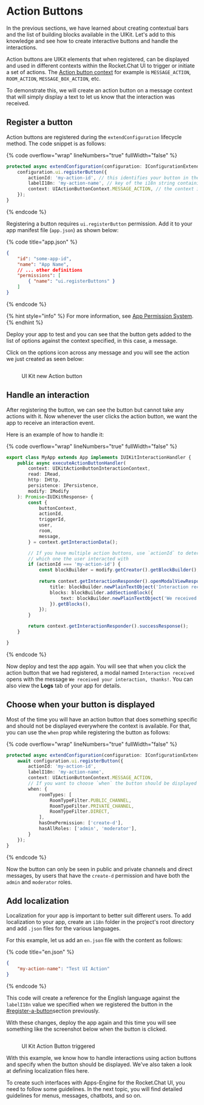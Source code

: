 # Action Buttons

In the previous sections, we have learned about creating contextual bars and the list of building blocks available in the UIKit. Let's add to this knowledge and see how to create interactive buttons and handle the interactions.

Action buttons are UIKit elements that when registered, can be displayed and used in different contexts within the Rocket.Chat UI to trigger or initiate a set of actions. The [Action button context](https://rocketchat.github.io/Rocket.Chat.Apps-engine/enums/ui\_UIActionButtonContext.UIActionButtonContext.html) for example is `MESSAGE_ACTION`, `ROOM_ACTION`, `MESSAGE_BOX_ACTION`, etc.

To demonstrate this, we will create an action button on a message context that will simply display a text to let us know that the interaction was received.

## Register a button

Action buttons are registered during the `extendConfiguration` lifecycle method. The code snippet is as follows:

{% code overflow="wrap" lineNumbers="true" fullWidth="false" %}
```typescript
protected async extendConfiguration(configuration: IConfigurationExtend, environmentRead: IEnvironmentRead): Promise<void> {
    configuration.ui.registerButton({
        actionId: 'my-action-id', // this identifies your button in the interaction event
        labelI18n: 'my-action-name', // key of the i18n string containing the name of the button
        context: UIActionButtonContext.MESSAGE_ACTION, // the context in which the action button will be displayed on the UI
    });
}
```
{% endcode %}

Registering a button requires `ui.registerButton` permission. Add it to your app manifest file (`app.json`) as shown below:

{% code title="app.json" %}
```json
{
    "id": "some-app-id",
    "name": "App Name",
    // ... other definitions
    "permissions": [
        { "name": "ui.registerButtons" }
    ]
}
```
{% endcode %}

{% hint style="info" %}
For more information, see [App Permission System](../../app-permission-system.md).
{% endhint %}

Deploy your app to test and you can see that the button gets added to the list of options against the context specified, in this case, a message.

Click on the options icon across any message and you will see the action we just created as seen below:

<figure><img src="../../../.gitbook/assets/UI Kit new Action Button" alt=""><figcaption><p>UI Kit new Action button</p></figcaption></figure>

## Handle an interaction

After registering the button, we can see the button but cannot take any actions with it. Now whenever the user clicks the action button, we want the app to receive an interaction event.

Here is an example of how to handle it:

{% code overflow="wrap" lineNumbers="true" fullWidth="false" %}
```typescript
export class MyApp extends App implements IUIKitInteractionHandler {
    public async executeActionButtonHandler(
        context: UIKitActionButtonInteractionContext,
        read: IRead,
        http: IHttp,
        persistence: IPersistence,
        modify: IModify
    ): Promise<IUIKitResponse> {
        const { 
            buttonContext, 
            actionId, 
            triggerId, 
            user, 
            room, 
            message,
        } = context.getInteractionData();

        // If you have multiple action buttons, use `actionId` to determine 
        // which one the user interacted with
        if (actionId === 'my-action-id') {
            const blockBuilder = modify.getCreator().getBlockBuilder();
            
            return context.getInteractionResponder().openModalViewResponse({
                title: blockBuilder.newPlainTextObject('Interaction received'),
                blocks: blockBuilder.addSectionBlock({
                    text: blockBuilder.newPlainTextObject('We received your interaction, thanks!')
                }).getBlocks(),
            });
        }

        return context.getInteractionResponder().successResponse();
    }

}
```
{% endcode %}

Now deploy and test the app again. You will see that when you click the action button that we had registered, a modal named `Interaction received` opens with the message `We received your interaction, thanks!`. You can also view the **Logs** tab of your app for details.

## Choose when your button is displayed

Most of the time you will have an action button that does something specific and should not be displayed everywhere the context is available. For that, you can use the `when` prop while registering the button as follows:

{% code overflow="wrap" lineNumbers="true" fullWidth="false" %}
```typescript
protected async extendConfiguration(configuration: IConfigurationExtend, environmentRead: IEnvironmentRead): Promise<void> {
    await configuration.ui.registerButton({
        actionId: 'my-action-id',
        labelI18n: 'my-action-name',
        context: UIActionButtonContext.MESSAGE_ACTION,
        // If you want to choose `when` the button should be displayed
        when: {
            roomTypes: [
                RoomTypeFilter.PUBLIC_CHANNEL, 
                RoomTypeFilter.PRIVATE_CHANNEL, 
                RoomTypeFilter.DIRECT,
            ],
            hasOnePermission: ['create-d'],
            hasAllRoles: ['admin', 'moderator'],
        }
    });
}
```
{% endcode %}

Now the button can only be seen in public and private channels and direct messages, by users that have the `create-d` permission and have both the `admin` and `moderator` roles.

## Add localization

Localization for your app is important to better suit different users. To add localization to your app, create an `i18n` folder in the project's root directory and add `.json` files for the various languages.

For this example, let us add an `en.json` file with the content as follows:

{% code title="en.json" %}
```json
{
    "my-action-name": "Test UI Action"
}
```
{% endcode %}

This code will create a reference for the English language against the `labelI18n` value we specified when we registered the button in the [#register-a-button](action-buttons.md#register-a-button "mention")section previously.

With these changes, deploy the app again and this time you will see something like the screenshot below when the button is clicked.

<figure><img src="../../../.gitbook/assets/UI Kit Action Button triggered" alt=""><figcaption><p>UI Kit Action Button triggered</p></figcaption></figure>

With this example, we know how to handle interactions using action buttons and specify when the button should be displayed. We've also taken a look at defining localization files here.&#x20;

To create such interfaces with Apps-Engine for the Rocket.Chat UI, you need to follow some guidelines. In the next topic, you will find detailed guidelines for menus, messages, chatbots, and so on.
